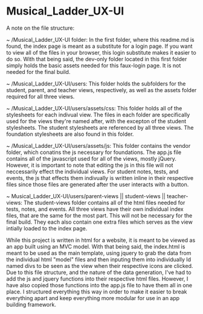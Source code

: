 # Musical_Ladder_UX-UI
A note on the file structure:

~  /Musical_Ladder_UX-UI folder:
In the first folder, where this readme.md is found, the index page is meant as a substitute for a login page. If you want to view all of the files in your browser, this login substitute makes it easier to do so. With that being said, the dev-only folder located in this first folder simply holds the basic assets needed for this faux-login page. It is not needed for the final build.

~  /Musical_Ladder_UX-UI/users:
This folder holds the subfolders for the student, parent, and teacher views, respectively, as well as the assets folder required for all three views.

~  /Musical_Ladder_UX-UI/users/assets/css:
This folder holds all of the stylesheets for each indivual view. The files in each folder are specifically used for the views they're named after, with the excepton of the student stylesheets. The student stylesheets are referenced by all three views. The foundation stylesheets are also found in this folder.

~  /Musical_Ladder_UX-UI/users/assets/js:
This folder contains the vendor folder, which conatins the js necessary for foundations. The app.js file contains all of the javascript used for all of the views, mostly jQuery. However, it is important to note that editing the js in this file will not neccessarily effect the individual views. For student notes, tests, and events, the js that effects them indivually is written inline in their respective files since those files are generated after the user interacts with a button.

~  Musical_Ladder_UX-UI/users/parent-views || student-views || teacher-views:
The student-views folder contains all of the html files needed for tests, notes, and events. All three views have their own individual index files, that are the same for the most part. This will not be necessary for the final build. They each also contain one extra files which serves as the view intially loaded to the index page.



While this project is written in html for a website, it is meant to be viewed as an app built using an MVC model.
With that being said, the index.html is meant to be used as the main template, using jquery to grab the data from the individual html "model" files and then inputing them into individually Id named divs to be seen as the view when their respective icons are clicked.
Due to this file structure, and the nature of the data generation, I've had to add the js and jquery functions into their respective html files. However, I have also copied those functions into the app.js file to have them all in one place.
I structured everything this way in order to make it easier to break everything apart and keep everything more modular for use in an app building framework.